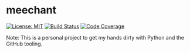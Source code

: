 # meechant #

[![License: MIT](https://img.shields.io/badge/License-MIT-yellow.svg)](https://opensource.org/licenses/MIT)
[![Build Status](https://travis-ci.com/maaadc/meechant.svg?branch=master)](https://travis-ci.com/maaadc/meechant)
[![Code Coverage](https://codecov.io/gh/maaadc/meechant/branch/master/graph/badge.svg)](https://codecov.io/gh/maaadc/meechant)

Note: This is a personal project to get my hands dirty with Python and the GitHub tooling.
